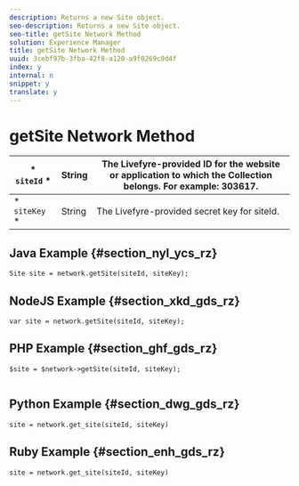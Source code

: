 ```yaml
---
description: Returns a new Site object.
seo-description: Returns a new Site object.
seo-title: getSite Network Method
solution: Experience Manager
title: getSite Network Method
uuid: 3cebf97b-3fba-42f8-a120-a9f0269c0d4f
index: y
internal: n
snippet: y
translate: y
---
```


# getSite Network Method


|  * ` siteId` * | String  | The Livefyre-provided ID for the website or application to which the Collection belongs. For example: 303617.  |
|---|---|---|
|  * ` siteKey` * | String  | The Livefyre-provided secret key for siteId.  |


## Java Example {#section_nyl_ycs_rz}


```
Site site = network.getSite(siteId, siteKey); 

```

## NodeJS Example {#section_xkd_gds_rz}


```
var site = network.getSite(siteId, siteKey); 

```

## PHP Example {#section_ghf_gds_rz}


```
$site = $network->getSite(siteId, siteKey); 
 

```

## Python Example {#section_dwg_gds_rz}


```
site = network.get_site(siteId, siteKey) 

```

## Ruby Example {#section_enh_gds_rz}


```
site = network.get_site(siteId, siteKey) 

```
